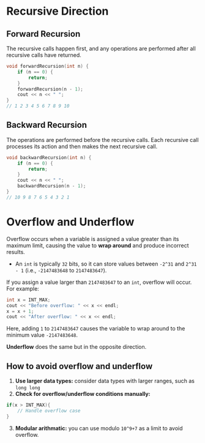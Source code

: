 # Recursive Direction
## Forward Recursion
The recursive calls happen first, and any operations are performed after all recursive calls have returned.
```cpp
void forwardRecursion(int n) {
    if (n == 0) { 
        return;
    }
    forwardRecursion(n - 1);
    cout << n << " ";
}
// 1 2 3 4 5 6 7 8 9 10
```
## Backward Recursion
The operations are performed before the recursive calls. Each recursive call processes its action and then makes the next recursive call.
```cpp
void backwardRecursion(int n) {
    if (n == 0) {
        return;
    }
    cout << n << " ";
    backwardRecursion(n - 1);
}
// 10 9 8 7 6 5 4 3 2 1 
```

# Overflow and Underflow
Overflow occurs when a variable is assigned a value greater than its maximum limit, causing the value to __wrap around__ and produce incorrect results.

- An `int` is typically `32` bits, so it can store values between `-2^31` and `2^31 - 1` (i.e., `-2147483648` to `2147483647`).

If you assign a value larger than `2147483647` to an `int`, overflow will occur. For example:

```cpp
int x = INT_MAX;
cout << "Before overflow: " << x << endl;
x = x + 1;
cout << "After overflow: " << x << endl; 
```

Here, adding `1` to `2147483647` causes the variable to wrap around to the minimum value `-2147483648`.

__Underflow__ does the same but in the opposite direction.

## How to avoid overflow and underflow
1. __Use larger data types:__ consider data types with larger ranges, such as `long long`
2. __Check for overflow/underflow conditions manually:__
```cpp
if(x > INT_MAX){
    // Handle overflow case
}
```
3. __Modular arithmatic:__ you can use modulo `10^9+7` as a limit to avoid overflow.